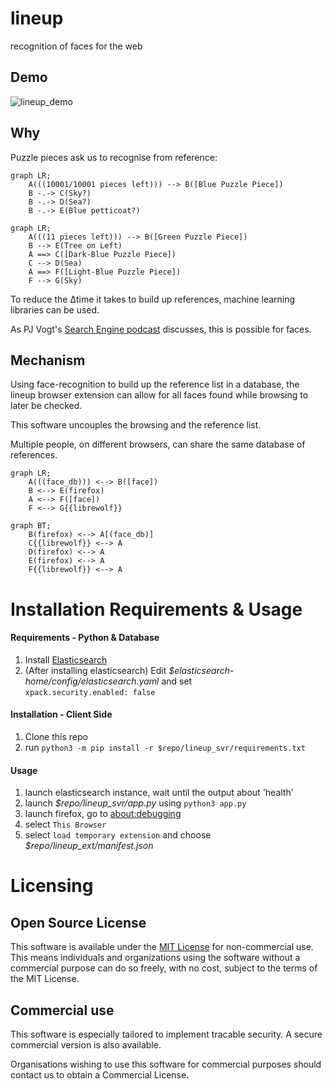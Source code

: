 # lineup
recognition of faces for the web

## Demo 

![lineup_demo](https://github.com/198thread/lineup/assets/169386773/74122711-ab81-41d0-83b0-44b1baeed941)


## Why

Puzzle pieces ask us to recognise from reference:

```mermaid
graph LR;
    A(((10001/10001 pieces left))) --> B([Blue Puzzle Piece])
    B -.-> C(Sky?)
    B -.-> D(Sea?)
    B -.-> E(Blue petticoat?)
```

```mermaid
graph LR;
    A(((11 pieces left))) --> B([Green Puzzle Piece])
    B --> E(Tree on Left)
    A ==> C([Dark-Blue Puzzle Piece])
    C --> D(Sea)
    A ==> F([Light-Blue Puzzle Piece])
    F --> G(Sky)
```
To reduce the Δtime it takes to build up references, machine learning libraries can be used.

As PJ Vogt's [Search Engine podcast](https://podcasts.apple.com/gb/podcast/should-this-creepy-search-engine-exist/id1614253637?i=1000655151849) discusses, this is possible for faces.

## Mechanism

Using face-recognition to build up the reference list in a database, the lineup browser extension can allow for all faces found while browsing to later be checked. 

This software uncouples the browsing and the reference list.

Multiple people, on different browsers, can share the same database of references.

```mermaid
graph LR;
    A(((face_db))) <--> B([face])
    B <--> E(firefox)
    A <--> F([face])
    F <--> G{{librewolf}}
```

```mermaid
graph BT;
    B(firefox) <--> A[(face_db)]
    C{{librewolf}} <--> A
    D(firefox) <--> A
    E(firefox) <--> A
    F{{librewolf}} <--> A
```

# Installation Requirements & Usage

#### Requirements - Python & Database
1. Install [Elasticsearch](https://www.elastic.co/guide/en/elasticsearch/reference/current/install-elasticsearch.html#elasticsearch-install-packages)
2. (After installing elasticsearch) Edit *$elasticsearch-home/config/elasticsearch.yaml* and set  
   `xpack.security.enabled: false`

#### Installation - Client Side
1. Clone this repo
2. run `python3 -m pip install -r $repo/lineup_svr/requirements.txt`
  
#### Usage
1. launch elasticsearch instance, wait until the output about 'health'
2. launch *$repo/lineup_svr/app.py* using `python3 app.py`
3. launch firefox, go to [about:debugging](about:debugging)
4. select `This Browser`
5. select `load temporary extension` and choose *$repo/lineup_ext/manifest.json*

# Licensing

## Open Source License
This software is available under the [MIT License](LICENSE) for non-commercial use. This means individuals and organizations using the software without a commercial purpose can do so freely, with no cost, subject to the terms of the MIT License.

## Commercial use
This software is especially tailored to implement tracable security. A secure commercial version is also available.

Organisations wishing to use this software for commercial purposes should contact us to obtain a Commercial License.

